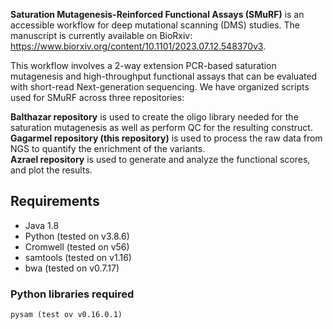 **Saturation Mutagenesis-Reinforced Functional Assays (SMuRF)** is an accessible workflow for deep mutational scanning (DMS) studies. The manuscript is currently available on BioRxiv: https://www.biorxiv.org/content/10.1101/2023.07.12.548370v3. 


This workflow involves a 2-way extension PCR-based saturation mutagenesis and high-throughput functional assays that can be evaluated with short-read Next-generation sequencing. We have organized scripts used for SMuRF across three repositories:    

**Balthazar repository** is used to create the oligo library needed for the saturation mutagenesis as well as perform QC for the resulting construct.    
**Gagarmel repository (this repository)** is used to process the raw data from NGS to quantify the enrichment of the variants.    
**Azrael repository** is used to generate and analyze the functional scores, and plot the results.    


## Requirements

* Java 1.8
* Python (tested on v3.8.6)
* Cromwell (tested on v56)
* samtools (tested on v1.16)
* bwa (tested on v0.7.17)

### Python libraries required
```
pysam (test ov v0.16.0.1)
```
